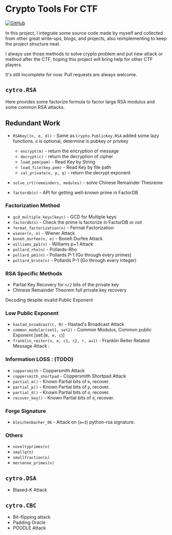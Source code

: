 # Crypto Tools For CTF

[![GitHub](https://img.shields.io/github/license/maojui/cytro.svg)](https://github.com/maojui/cytro)

In this project, I integrate some source code made by myself and collected from other great write-ups, blogs, and projects, also reimplementing to keep the project structure neat.

I always use those methods to solve crypto problem and put new attack or method after the CTF, hoping this project will bring help for other CTF players.

It's still incomplete for now. Pull requests are always welcome.

## `cytro.RSA`

Here provides some factorize formula to factor large RSA modulus and some common RSA attacks.

## Redundant Work

* `RSAKey((n, e, d))` - Same as `Crypto.PublicKey.RSA` added some lazy functions. `d` is optional, determine is pubkey or privkey
  * `encrypt(m)` - return the encryption of message
  * `decrypt(c)` - return the decryption of cipher
  * `load_pem(pem)` - Read Key by String
  * `load_file(key.pem)` - Read Key by file path
  * `cal_private(e, p, q)` - return the decrypt exponent

* `solve_crt(remainders, modules)` - solve Chinese Remainder Theoreme
* `factordb(n)` - API for getting well-known prime in FactorDB

### Factorization Method

* `gcd_multiple_keys(keys)` - GCD for Multiple keys
* `factordb(n)` - Check the prime is factorize in FactorDB or not
* `fermat_factorization(n)` - Fermat Factorization
* `wiener(n, e)` - Wiener Attack
* `boneh_durfee(n, e)` - Boneh Durfee Attack
* `williams_pp1(n)` - Williams p+1 Attack
* `pollard_rho(n)` - Pollards-Rho
* `pollard_pm1(n)` - Pollards P-1 (Go through every primes)
* `pollard_brute(n)` - Pollards P-1 (Go through every integer)

### RSA Specific Methods

* Partial Key Recovery for `n/2` bits of the private key
* Chinese Remainder Theorem full private key recovery

Decoding despite invalid Public Exponent

### Low Public Exponent

* `hastad_broadcast(c, N)` - Hastad's Broadcast Attack
* `common_modular(set1, set2)` - Common Modulus, Common public Exponent [set:(`N, e, c`)]
* `franklin_reiter(n, e, c1, c2, r, a=1)` - Franklin Reiter Related Message Attack :

### Information LOSS : (TODO)

* `coppersmith` - Coppersmith Attack
* `coppersmith_shortpad` - Coppersmith Shortpad Attack
* `partial_m()` - Known Partial bits of `m`, recover.
* `partial_p()` - Known Partial bits of `p`, recover.
* `partial_d()` - Known Partial bits of `d`, recover.
* `recover_key()` - Known Partial bits of `d`, recover.

### Forge Signature

* `bleichenbacher_06` - Attack on (`e=3`) python-rsa signature.

### Others

* `noveltyprimes(n)`
* `smallq(n)`
* `smallfraction(n)`
* `mersenne_primes(n)`

## `cytro.DSA`

* Biased-K Attack

## `cytro.CBC`

* Bit-flipping attack
* Padding Oracle
* POODLE Attack
